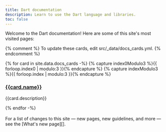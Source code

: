 ```yaml
---
title: Dart documentation
description: Learn to use the Dart language and libraries.
toc: false
---
```


Welcome to the Dart documentation!
Here are some of this site's most visited pages:

{% comment %}
To update these cards, edit src/_data/docs_cards.yml.
{% endcomment %}

<div class="card-grid">
{% for card in site.data.docs_cards -%}
  {% capture index0Modulo3 %}{{ forloop.index0 | modulo:3 }}{% endcapture %}
  {% capture indexModulo3 %}{{ forloop.index | modulo:3 }}{% endcapture %}
  <div class="card">
    <h3><a href="{{card.url}}">{{card.name}}</a></h3>
    <p>{{card.description}}</p>
  </div>
{% endfor -%}
</div>

<br>
For a list of changes to this site —
new pages, new guidelines, and more —
see the [What's new page][].

[What's new page]: /guides/whats-new